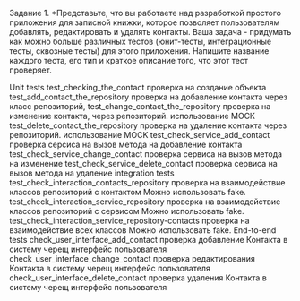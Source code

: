 Задание 1.
*Представьте, что вы работаете над разработкой простого приложения для записной книжки, которое позволяет пользователям добавлять, редактировать и удалять контакты. Ваша задача - придумать как можно больше различных тестов (юнит-тесты, интеграционные тесты, сквозные тесты) для этого приложения. Напишите название каждого теста, его тип и краткое описание того, что этот тест проверяет.

Unit tests
test_checking_the_contact проверка на создание объекта
test_add_contact_the_repository проверка на добавление контакта через класс репозиторий,
test_change_contact_the_repository проверка на изменение контакта, через репозиторий. использование MOСK
test_delete_contact_the_repository проверка на удаление контакта через репозиторий. использование MOСK
test_check_service_add_contact проверка серсиса на вызов метода на добавление контакта
test_check_service_change_contact проверка сервиса на вызов метода на изменение
test_check_service_delete_contact проверка сервиса на вызов метода на удаление
integration tests
test_check_interaction_contacts_repository проверка на взаимодействие классов репозиторий с контактом Можно использовать fake.
test_check_interaction_service_repository проверка на взаимодействие классов репозиторий с сервисом Можно использовать fake.
test_check_interaction_service_repository-contacts проверка на взаимодействие всех классов Можно использовать fake.
End-to-end tests
check_user_interface_add_contact проверка добавление Контакта в систему черещ интерфейс пользователя
check_user_interface_change_contact проверка редактирования Контакта в систему черещ интерфейс пользователя
check_user_interface_delete_contact проверка удаления Контакта в систему черещ интерфейс пользователя